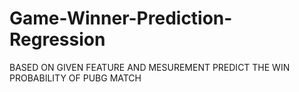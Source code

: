 # Game-Winner-Prediction-Regression
BASED ON GIVEN FEATURE AND MESUREMENT PREDICT THE WIN PROBABILITY OF PUBG MATCH
